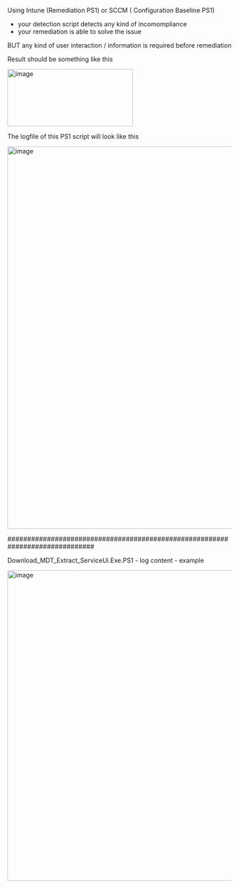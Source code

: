 Using Intune (Remediation PS1)  or SCCM ( Configuration Baseline PS1)
- your detection script detects any kind of incomompliance
- your remediation is able to solve the issue

BUT 
 any kind of user interaction / information is required before remediation
 
Result should be something like this

<img width="282" height="129" alt="image" src="https://github.com/user-attachments/assets/e33df1f5-23d0-45de-8e4c-ebe6128792b8" />

The logfile of this PS1 script will look like this

<img width="1685" height="861" alt="image" src="https://github.com/user-attachments/assets/7000bbca-37d1-4621-b53d-f48446828d6c" />


##############################################################################

Download_MDT_Extract_ServiceUi.Exe.PS1 - log content - example

<img width="2349" height="699" alt="image" src="https://github.com/user-attachments/assets/1c11acd2-753d-424c-8194-9112e7c1e520" />
